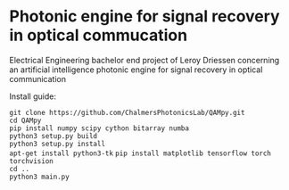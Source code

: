 # Photonic engine for signal recovery in optical commucation
Electrical Engineering bachelor end project of Leroy Driessen concerning an artificial intelligence photonic engine for signal recovery in optical communication

Install guide:

`git clone https://github.com/ChalmersPhotonicsLab/QAMpy.git`\
`cd QAMpy`\
`pip install numpy scipy cython bitarray numba`\
`python3 setup.py build`\
`python3 setup.py install`\
`apt-get install python3-tk`
`pip install matplotlib tensorflow torch torchvision`\
`cd ..`\
`python3 main.py`


